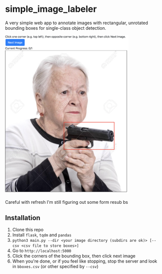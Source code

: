 # simple_image_labeler

A very simple web app to annotate images with rectangular, unrotated bounding boxes for single-class object detection.

<img src="./demo.png" width=400 />

Careful with refresh I'm still figuring out some form resub bs

## Installation
1. Clone this repo
2. Install `flask`, `tqdm` and `pandas`
3. `python3 main.py --dir <your image directory (subdirs are ok)> [--csv <csv file to store boxes>]`
4. Go to `http://localhost:5000`
5. Click the corners of the bounding box, then click next image
6. When you're done, or if you feel like stopping, stop the server and look in `bboxes.csv` (or other specified by `--csv`)
